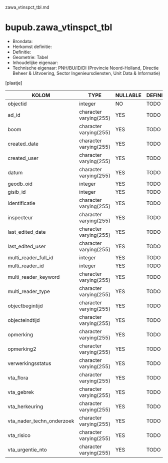 zawa_vtinspct_tbl.md

# bupub.zawa_vtinspct_tbl


* Brondata: 
* Herkomst definitie: 
* Definitie: 
* Geometrie: Tabel
* Inhoudelijke eigenaar: 
* Technische eigenaar: PNH/BU/ID/DI (Provincie Noord-Holland, Directie Beheer & Uitvoering, Sector Ingenieursdiensten, Unit Data & Informatie)

[plaatje]


|KOLOM                            |TYPE                       |NULLABLE|DEFINITIE|
|------                           |----                       |-----   |-----    |
|objectid                         |integer                    |NO      |TODO|
|ad_id                            |character varying(255)     |YES     |TODO|
|boom                             |character varying(255)     |YES     |TODO|
|created_date                     |character varying(255)     |YES     |TODO|
|created_user                     |character varying(255)     |YES     |TODO|
|datum                            |character varying(255)     |YES     |TODO|
|geodb_oid                        |integer                    |YES     |TODO|
|gisib_id                         |integer                    |YES     |TODO|
|identificatie                    |character varying(255)     |YES     |TODO|
|inspecteur                       |character varying(255)     |YES     |TODO|
|last_edited_date                 |character varying(255)     |YES     |TODO|
|last_edited_user                 |character varying(255)     |YES     |TODO|
|multi_reader_full_id             |integer                    |YES     |TODO|
|multi_reader_id                  |integer                    |YES     |TODO|
|multi_reader_keyword             |character varying(255)     |YES     |TODO|
|multi_reader_type                |character varying(255)     |YES     |TODO|
|objectbegintijd                  |character varying(255)     |YES     |TODO|
|objecteindtijd                   |character varying(255)     |YES     |TODO|
|opmerking                        |character varying(255)     |YES     |TODO|
|opmerking2                       |character varying(255)     |YES     |TODO|
|verwerkingsstatus                |character varying(255)     |YES     |TODO|
|vta_flora                        |character varying(255)     |YES     |TODO|
|vta_gebrek                       |character varying(255)     |YES     |TODO|
|vta_herkeuring                   |character varying(255)     |YES     |TODO|
|vta_nader_techn_onderzoek        |character varying(255)     |YES     |TODO|
|vta_risico                       |character varying(255)     |YES     |TODO|
|vta_urgentie_nto                 |character varying(255)     |YES     |TODO|
